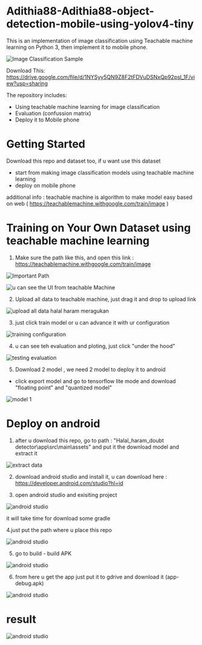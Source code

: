 # Adithia88-Adithia88-object-detection-mobile-using-yolov4-tiny


This is an implementation of image classification using Teachable machine learning on Python 3, then implement it to mobile phone.

![Image Classification Sample](assets/1.PNG)

Download This: https://drive.google.com/file/d/1NYSyy5QN9Z8F2tFDVuDSNxQp92psl_1F/view?usp=sharing

The repository includes:
* Using teachable machine learning for image classification 
* Evaluation (confussion matrix) 
* Deploy it to Mobile phone 


# Getting Started
Download this repo and dataset too, if u want use this dataset
* start from making image classification models using teachable machine learning 
* deploy on mobile phone

additional info :
teachable machine is algorithm to make model easy based on web ( https://teachablemachine.withgoogle.com/train/image )


# Training on Your Own Dataset using teachable machine learning

1. Make sure the path like this, and open this link : https://teachablemachine.withgoogle.com/train/image

![Important Path](assets/2.PNG)

![u can see the UI from teachable Machine ](assets/3.PNG)

2. Upload all data to teachable machine, just drag it and drop to upload link 

![upload all data halal haram meragukan ](assets/4.PNG)

3. just click train model or u can advance it with ur configuration

![training configuration](assets/5.PNG)

4. u can see teh evaluation and ploting, just click "under the hood" 

![testing evaluation](assets/6.PNG)

5. Download 2 model , we need 2 model to deploy it to android

* click export model and go to tensorflow lite mode and download "floating point" and "quantized model" 

![model 1](assets/7.PNG)



# Deploy on android

1. after u download this repo, go to path : "Halal_haram_doubt detector\app\src\main\assets" and put it the download model and extract it

![extract data ](assets/8.PNG)

2. download android studio and install it, u can download here : https://developer.android.com/studio?hl=id

3. open android studio and exisiting project 

![android studio ](assets/9.PNG)

it will take time for download some gradle 

4.just put the path where u place this repo 

![android studio ](assets/10.PNG)

5. go to build - build APK

![android studio ](assets/11.PNG)

6. from here u get the app just put it to gdrive and download it (app-debug.apk)

![android studio ](assets/12.PNG)

# result 

![android studio ](assets/1.PNG)
